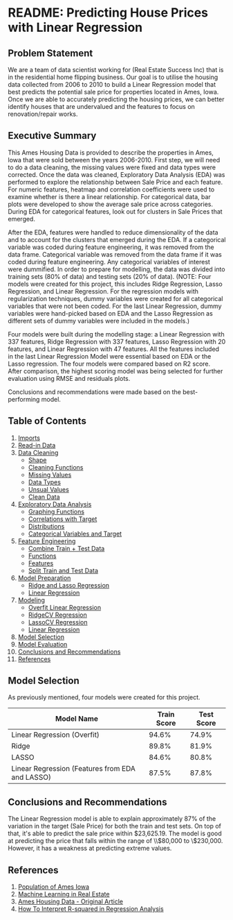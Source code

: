 
# README: Predicting House Prices with Linear Regression


## Problem Statement

We are a team of data scientist working for (Real Estate Success Inc) that is in the residential home flipping business. Our goal is to utilise the housing data collected from 2006 to 2010 to build a Linear Regression model that best predicts the potential sale price for properties located in Ames, Iowa. Once we are able to accurately predicting the housing prices, we can better identify houses that are undervalued and the features to focus on renovation/repair works.

## Executive Summary
This Ames Housing Data is provided to describe the properties in Ames, lowa that were sold between the years 2006-2010. First step, we will need to do a data cleaning, the missing values were fixed and data types were corrected. Once the data was cleaned, Exploratory Data Analysis (EDA) was performed to explore the relationship between Sale Price and each feature. For numeric features, heatmap and correlation coefficients were used to examine whether is there a linear relationship. For categorical data, bar plots were developed to show the average sale price across categories. During EDA for categorical features, look out for clusters in Sale Prices that emerged.

After the EDA, features were handled to reduce dimensionality of the data and to account for the clusters that emerged during the EDA. If a categorical variable was coded during feature engineering, it was removed from the data frame. Categorical variable was removed from the data frame if it was coded during feature engineering. Any categorical variables of interest were dummified. In order to prepare for modelling, the data was divided into training sets (80% of data) and testing sets (20% of data). (NOTE: Four models were created for this project, this includes Ridge Regression, Lasso Regression, and Linear Regression. For the regression models with regularization techniques, dummy variables were created for all categorical variables that were not been coded. For the last Linear Regression, dummy variables were hand-picked based on EDA and the Lasso Regression as different sets of dummy variables were included in the models.)

Four models were built during the modelling stage: a Linear Regression with 337 features, Ridge Regression with 337 features, Lasso Regression with 20 features, and Linear Regression with 47 features. All the features included in the last Linear Regression Model were essential based on EDA or the Lasso regression. The four models were compared based on R2 score. After comparison, the highest scoring model was being selected for further evaluation using RMSE and residuals plots. 

Conclusions and recommendations were made based on the best-performing model.




## Table of Contents
1. [Imports](#Imports)
2. [Read-in Data](#Read-in-Data)
3. [Data Cleaning](#Data-Cleaning)  
    - [Shape](#Check-Shape)  
    - [Cleaning Functions](#Cleaning-Functions)
    - [Missing Values](#Check-for-Null/Missing-Values)
    - [Data Types](#Check-for-Data-Types)
    - [Unsual Values](#Check-for-Unusual-Values)
    - [Clean Data](#Export-Clean-Data)  
4. [Exploratory Data Analysis](#Exploratory-Data-Analysis)
    - [Graphing Functions](#Graphing-Functions)
    - [Correlations with Target](#Heatmap-and-Correlations-for-Target)
    - [Distributions](#Distributions-of-Variables)
    - [Categorical Variables and Target](#Visualizing-Relationships-between-Categorical-Features-and-Sales-Price)
5. [Feature Engineering](#Feature-Engineering)
    - [Combine Train + Test Data](#Combine-Train-+-Test-Datasets-to-Ensure-Equal-Features-in-Train/Test-Datasets)
    - [Functions](#Functions)
    - [Features](#Create-Features)
    - [Split Train and Test Data](#Divide-Data-Back-into-Preprocessed-Train-and-Test-Sets)
6. [Model Preparation](#Model-Preparation)
    - [Ridge and Lasso Regression](#Models-1-3:-Overfit-Linear-Regression,-Ridge,-and-Lasso-Regression)
    - [Linear Regression](#Model-3:-Linear-Regression-Using-Handpicked-Features-Identified-by-EDA-and-Lasso)
7. [Modeling](#Modeling)
    - [Overfit Linear Regression](#Model-1:-Linear-Regression-(As-Precursor-to-Ridge-and-Lasso))
    - [RidgeCV Regression](#Model-2:-RidgeCV-Regression)
    - [LassoCV Regression](#Model-3:-LassoCV-Regression)
    - [Linear Regression](#Model-4:-Linear-Regression-with-Features-Identified-in-EDA-and-Lasso)
8. [Model Selection](#Model-Selection)
9. [Model Evaluation](#Model-Evaluation)
10. [Conclusions and Recommendations](#Conclusions-and-Recommendations)
11. [References](#References) 



## Model Selection
As previously mentioned, four models were created for this project. 

Model Name | Train Score | Test Score
-|-|-
Linear Regression (Overfit)|94.6%|74.9%
Ridge|89.8%|81.9%
LASSO|84.6%|80.8%
Linear Regression (Features from EDA and LASSO)|87.5%|87.8%

## Conclusions and Recommendations

The Linear Regression model is able to explain approximately 87% of the variation in the target (Sale Price) for both the train and test sets. On top of that, it's able to predict the sale price within $23,625.19. The model is good at predicting the price that falls within the range of \\$80,000 to \\$230,000. However, it has a weakness at predicting extreme values.


## References
1. [Population of Ames Iowa](https://datausa.io/profile/geo/ames-ia/)
2. [Machine Learning in Real Estate](https://unionstreetmedia.com/the-rise-of-machine-learning-in-real-estate/#:~:text=Personalized%20Marketing%20Automation%20%E2%80%93%20machine%20learning,neighborhood%20and%20property%20is%20best)
3. [Ames Housing Data - Original Article](#http://jse.amstat.org/v19n3/decock.pdf)
4. [How To Interpret R-squared in Regression Analysis](https://statisticsbyjim.com/regression/interpret-r-squared-regression/)


